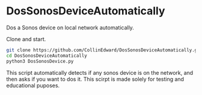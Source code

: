 # DosSonosDeviceAutomatically
Dos a Sonos device on local network automatically.

Clone and start.
```bash
git clone https://github.com/CollinEdward/DosSonosDeviceAutomatically.git
cd DosSonosDeviceAutomatically
python3 DosSonosDevice.py
```

This script automatically detects if any sonos device is on the network, and then asks if you want to dos it.
This scirpt is made solely for testing and educational puposes.
